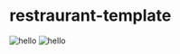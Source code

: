 # restraurant-template

![hello](https://i.imgur.com/W4X14y2.jpg)
![hello](https://i.imgur.com/f1u7kLQ.jpg)

